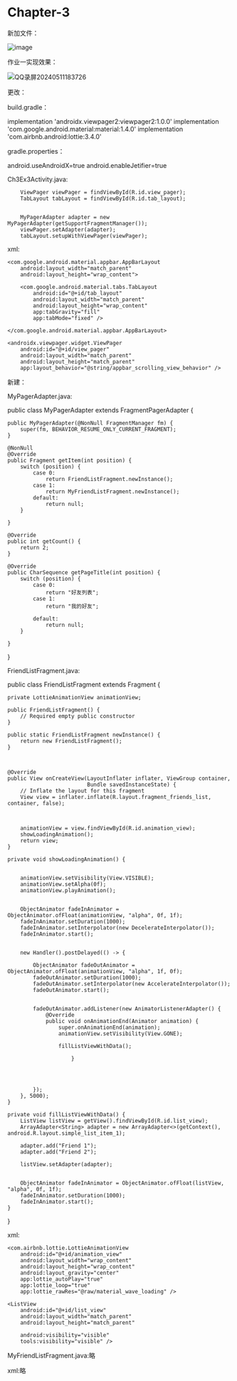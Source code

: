 # Chapter-3
新加文件：

![image](https://github.com/longliveassa/Chapter-3/assets/117608033/9f3b1668-07b2-4b26-bc37-e8291ed10f60)

作业一实现效果：

![QQ录屏20240511183726](https://github.com/longliveassa/Chapter-3/assets/117608033/544bfa8e-1f55-4e80-8e55-42e970dedc70)

更改：

build.gradle：

 implementation 'androidx.viewpager2:viewpager2:1.0.0'
 implementation 'com.google.android.material:material:1.4.0'
 implementation 'com.airbnb.android:lottie:3.4.0'
 
gradle.properties：

android.useAndroidX=true
android.enableJetifier=true

Ch3Ex3Activity.java:


        ViewPager viewPager = findViewById(R.id.view_pager);
        TabLayout tabLayout = findViewById(R.id.tab_layout);


        MyPagerAdapter adapter = new MyPagerAdapter(getSupportFragmentManager());
        viewPager.setAdapter(adapter);
        tabLayout.setupWithViewPager(viewPager);
        
xml:

    <com.google.android.material.appbar.AppBarLayout
        android:layout_width="match_parent"
        android:layout_height="wrap_content">

        <com.google.android.material.tabs.TabLayout
            android:id="@+id/tab_layout"
            android:layout_width="match_parent"
            android:layout_height="wrap_content"
            app:tabGravity="fill"
            app:tabMode="fixed" />

    </com.google.android.material.appbar.AppBarLayout>

    <androidx.viewpager.widget.ViewPager
        android:id="@+id/view_pager"
        android:layout_width="match_parent"
        android:layout_height="match_parent"
        app:layout_behavior="@string/appbar_scrolling_view_behavior" />

新建：

MyPagerAdapter.java:

public class MyPagerAdapter extends FragmentPagerAdapter {

    public MyPagerAdapter(@NonNull FragmentManager fm) {
        super(fm, BEHAVIOR_RESUME_ONLY_CURRENT_FRAGMENT);
    }

    @NonNull
    @Override
    public Fragment getItem(int position) {
        switch (position) {
            case 0:
                return FriendListFragment.newInstance();
            case 1:
                return MyFriendListFragment.newInstance();
            default:
                return null;
        }

    }

    @Override
    public int getCount() {
        return 2; 
    }

    @Override
    public CharSequence getPageTitle(int position) {
        switch (position) {
            case 0:
                return "好友列表";
            case 1:
                return "我的好友";

            default:
                return null;
        }

    }
}

FriendListFragment.java:

public class FriendListFragment extends Fragment {

    private LottieAnimationView animationView;

    public FriendListFragment() {
        // Required empty public constructor
    }

    public static FriendListFragment newInstance() {
        return new FriendListFragment();
    }



    @Override
    public View onCreateView(LayoutInflater inflater, ViewGroup container,
                             Bundle savedInstanceState) {
        // Inflate the layout for this fragment
        View view = inflater.inflate(R.layout.fragment_friends_list, container, false);



        animationView = view.findViewById(R.id.animation_view);
        showLoadingAnimation();
        return view;
    }

    private void showLoadingAnimation() {


        animationView.setVisibility(View.VISIBLE);
        animationView.setAlpha(0f); 
        animationView.playAnimation();


        ObjectAnimator fadeInAnimator = ObjectAnimator.ofFloat(animationView, "alpha", 0f, 1f);
        fadeInAnimator.setDuration(1000); 
        fadeInAnimator.setInterpolator(new DecelerateInterpolator()); 
        fadeInAnimator.start();


        new Handler().postDelayed(() -> {

            ObjectAnimator fadeOutAnimator = ObjectAnimator.ofFloat(animationView, "alpha", 1f, 0f);
            fadeOutAnimator.setDuration(1000);
            fadeOutAnimator.setInterpolator(new AccelerateInterpolator());
            fadeOutAnimator.start();


            fadeOutAnimator.addListener(new AnimatorListenerAdapter() {
                @Override
                public void onAnimationEnd(Animator animation) {
                    super.onAnimationEnd(animation);
                    animationView.setVisibility(View.GONE); 
 
                    fillListViewWithData();

                        }




            });
        }, 5000);
    }

    private void fillListViewWithData() {
        ListView listView = getView().findViewById(R.id.list_view);
        ArrayAdapter<String> adapter = new ArrayAdapter<>(getContext(), android.R.layout.simple_list_item_1);
 
        adapter.add("Friend 1");
        adapter.add("Friend 2");
        
        listView.setAdapter(adapter);

    
        ObjectAnimator fadeInAnimator = ObjectAnimator.ofFloat(listView, "alpha", 0f, 1f);
        fadeInAnimator.setDuration(1000); 
        fadeInAnimator.start();
    }
}

xml:

<FrameLayout xmlns:android="http://schemas.android.com/apk/res/android"
    xmlns:app="http://schemas.android.com/apk/res-auto"
    xmlns:tools="http://schemas.android.com/tools"
    android:layout_width="match_parent"
    android:layout_height="match_parent">

    <com.airbnb.lottie.LottieAnimationView
        android:id="@+id/animation_view"
        android:layout_width="wrap_content"
        android:layout_height="wrap_content"
        android:layout_gravity="center"
        app:lottie_autoPlay="true"
        app:lottie_loop="true"
        app:lottie_rawRes="@raw/material_wave_loading" />

    <ListView
        android:id="@+id/list_view"
        android:layout_width="match_parent"
        android:layout_height="match_parent"

        android:visibility="visible"
        tools:visibility="visible" />


</FrameLayout>


MyFriendListFragment.java:略

xml:略
